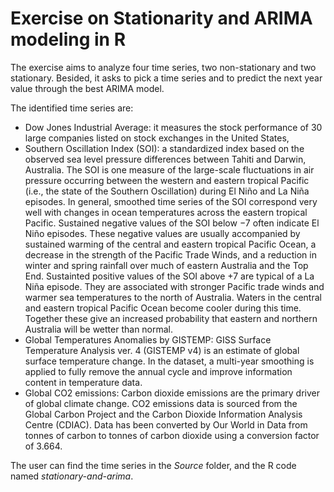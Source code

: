 # Exercise on Stationarity and ARIMA modeling in R

The exercise aims to analyze four time series, two non-stationary and two stationary. Besided, it asks to pick a time series and to predict the next year value through the best ARIMA model.

The identified time series are:

* Dow Jones Industrial Average: it measures the stock performance of 30 large companies listed on stock exchanges in the United States,
* Southern Oscillation Index (SOI): a standardized index based on the observed sea level pressure differences between Tahiti and Darwin, Australia. The SOI is one measure of the large-scale fluctuations in air pressure occurring between the western and eastern tropical Pacific (i.e., the state of the Southern Oscillation) during El Niño and La Niña episodes. In general, smoothed time series of the SOI correspond very well with changes in ocean temperatures across the eastern tropical Pacific. Sustained negative values of the SOI below −7 often indicate El Niño episodes. These negative values are usually accompanied by sustained warming of the central and eastern tropical Pacific Ocean, a decrease in the strength of the Pacific Trade Winds, and a reduction in winter and spring rainfall over much of eastern Australia and the Top End. Sustainted positive values of the SOI above +7 are typical of a La Niña episode. They are associated with stronger Pacific trade winds and warmer sea temperatures to the north of Australia. Waters in the central and eastern tropical Pacific Ocean become cooler during this time. Together these give an increased probability that eastern and northern Australia will be wetter than normal.
* Global Temperatures Anomalies by GISTEMP: GISS Surface Temperature Analysis ver. 4 (GISTEMP v4) is an estimate of global surface temperature change. In the dataset, a multi-year smoothing is applied to fully remove the annual cycle and improve information content in temperature data.
* Global CO2 emissions: Carbon dioxide emissions are the primary driver of global climate change. CO2 emissions data is sourced from the Global Carbon Project and the Carbon Dioxide Information Analysis Centre (CDIAC). Data has been converted by Our World in Data from tonnes of carbon to tonnes of carbon dioxide using a conversion factor of 3.664.

The user can find the time series in the _Source_ folder, and the R code named _stationary-and-arima_.
